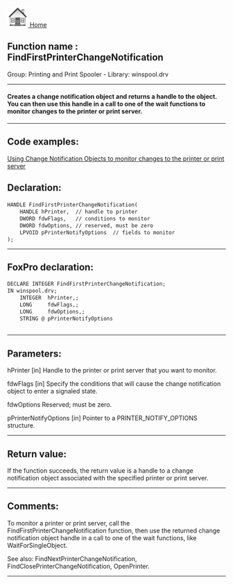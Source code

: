 [<img src="../../images/home.png"> Home ](https://github.com/VFPX/Win32API)  

## Function name : FindFirstPrinterChangeNotification
Group: Printing and Print Spooler - Library: winspool.drv    
***  


#### Creates a change notification object and returns a handle to the object. You can then use this handle in a call to one of the wait functions to monitor changes to the printer or print server.

***  


## Code examples:
[Using Change Notification Objects to monitor changes to the printer or print server](../../samples/sample_485.md)  

## Declaration:
```foxpro  
HANDLE FindFirstPrinterChangeNotification(
	HANDLE hPrinter,  // handle to printer
	DWORD fdwFlags,   // conditions to monitor
	DWORD fdwOptions, // reserved, must be zero
	LPVOID pPrinterNotifyOptions  // fields to monitor
);  
```  
***  


## FoxPro declaration:
```foxpro  
DECLARE INTEGER FindFirstPrinterChangeNotification;
IN winspool.drv;
	INTEGER  hPrinter,;
	LONG     fdwFlags,;
	LONG     fdwOptions,;
	STRING @ pPrinterNotifyOptions
  
```  
***  


## Parameters:
hPrinter 
[in] Handle to the printer or print server that you want to monitor.

fdwFlags 
[in] Specify the conditions that will cause the change notification object to enter a signaled state.

fdwOptions 
Reserved; must be zero.

pPrinterNotifyOptions 
[in] Pointer to a PRINTER_NOTIFY_OPTIONS structure.  
***  


## Return value:
If the function succeeds, the return value is a handle to a change notification object associated with the specified printer or print server.  
***  


## Comments:
To monitor a printer or print server, call the FindFirstPrinterChangeNotification function, then use the returned change notification object handle in a call to one of the wait functions, like WaitForSingleObject.  
  
See also: FindNextPrinterChangeNotification, FindClosePrinterChangeNotification, OpenPrinter.  
  
***  

